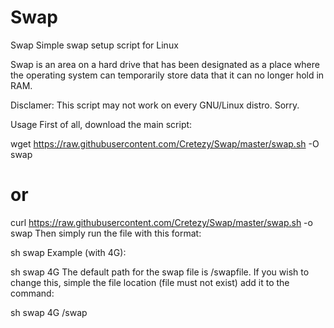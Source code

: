 # Swap

Swap
Simple swap setup script for Linux

Swap is an area on a hard drive that has been designated as a place where the operating system can temporarily store data that it can no longer hold in RAM.

Disclamer: This script may not work on every GNU/Linux distro. Sorry.

Usage
First of all, download the main script:

wget https://raw.githubusercontent.com/Cretezy/Swap/master/swap.sh -O swap
# or
curl https://raw.githubusercontent.com/Cretezy/Swap/master/swap.sh -o swap
Then simply run the file with this format:

sh swap <size>
Example (with 4G):

sh swap 4G
The default path for the swap file is /swapfile. If you wish to change this, simple the file location (file must not exist) add it to the command:

sh swap 4G /swap
